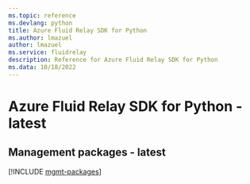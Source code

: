 ```yaml
---
ms.topic: reference
ms.devlang: python
title: Azure Fluid Relay SDK for Python
ms.author: lmazuel
author: lmazuel
ms.service: fluidrelay
description: Reference for Azure Fluid Relay SDK for Python
ms.data: 10/18/2022
---
```

# Azure Fluid Relay SDK for Python - latest

## Management packages - latest
[!INCLUDE [mgmt-packages](fluid-relay-mgmt-index.md)]